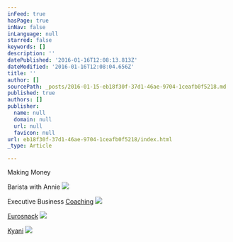 ```yaml
---
inFeed: true
hasPage: true
inNav: false
inLanguage: null
starred: false
keywords: []
description: ''
datePublished: '2016-01-16T12:08:13.813Z'
dateModified: '2016-01-16T12:08:04.656Z'
title: ''
author: []
sourcePath: _posts/2016-01-15-eb18f30f-37d1-46ae-9704-1ceafb0f5218.md
published: true
authors: []
publisher:
  name: null
  domain: null
  url: null
  favicon: null
url: eb18f30f-37d1-46ae-9704-1ceafb0f5218/index.html
_type: Article

---
```

Making Money

Barista with Annie
![](https://s3-us-west-2.amazonaws.com/the-grid-img/p/a57c68e13be98401cf8da835ac847535180bc1b3.jpg)

Executive Business [Coaching][0]
![](https://the-grid-user-content.s3-us-west-2.amazonaws.com/8f70b89a-f1dc-4a4f-b398-cabee5051165.jpg)

[Eurosnack][1]
![](https://the-grid-user-content.s3-us-west-2.amazonaws.com/1cc1e012-74e1-4f91-8502-6f5421fa7e83.JPG)

[Kyani][2]
![](https://s3-us-west-2.amazonaws.com/the-grid-img/p/a3703996acc9f9adaa78cfe982eac6752298d6e9.jpg)

[0]: www.big-cheese.co.nz
[1]: null
[2]: martinjimmink.kyani.net